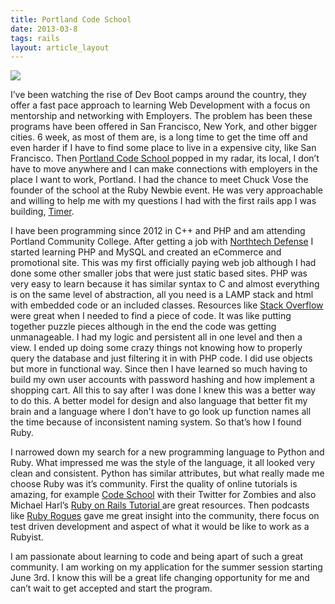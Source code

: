 ```yaml
---
title: Portland Code School
date: 2013-03-8
tags: rails
layout: article_layout
---
```

<div class="crop_lan">
<img src="/img/blog/pcs-logo.png" class="crop_lan">
</div>

I’ve been watching the rise of Dev Boot camps around the country, they offer a fast pace approach to learning Web Development with a focus on mentorship and networking with Employers. The problem has been these programs have been offered in San Francisco, New York, and other bigger cities. 6 week, as most of them are, is a long time to get the time off and even harder if I have to find some place to live in a expensive city, like San Francisco. Then <a href="http://portlandcodeschool.com">Portland Code School </a> popped in my radar, its local, I don’t have to move anywhere and I can make connections with employers in the place I want to work, Portland. I had the chance to meet Chuck Vose the founder of the school at the Ruby Newbie event. He was very approachable and willing to help me with my questions I had with the first rails app I was building, <a href="https://github.com/ghzeisler/Timer">Timer</a>.

I have been programming since 2012 in C++ and PHP and am attending Portland Community College. After getting a job with <a href="http://northtechdefense.com">Northtech Defense</a> I started learning PHP and MySQL and created an eCommerce and promotional site. This was my first officially paying web job although I had done some other smaller jobs that were just static based sites. PHP was very easy to learn because it has similar syntax to C and almost everything is on the same level of abstraction, all you need is a LAMP stack and html with embedded code or an included classes. Resources like <a href="http://stackoverflow.com">Stack Overflow</a> were great when I needed to find a piece of code. It was like putting together puzzle pieces although in the end the code was getting unmanageable. I had my logic and persistent all in one level and then a view. I ended up doing some crazy things not knowing how to properly query the database and just filtering it in with PHP code. I did use objects but more in functional way. Since then I have learned so much having to build my own user accounts with password hashing and how implement a shopping cart. All this to say after I was done I knew this was a better way to do this. A better model for design and also language that better fit my brain and a
language where I don't have to go look up function names all the time because of inconsistent naming system. So that’s how I found Ruby.

I narrowed down my search for a new programming language to Python and Ruby. What impressed me was the style of the language, it all looked very clean and consistent. Python has similar attributes, but what really made me choose Ruby was it’s community. First the quality of online tutorials is amazing, for example <a href="http://codeschool.com">Code School</a> with their Twitter for Zombies and also Michael Harl’s <a href="http://ruby.railstutorial.org/">Ruby on Rails Tutorial </a> are great resources. Then podcasts like <a href="http://rubyrogues.com">Ruby Rogues</a> gave me great insight into the community, there focus on test driven development and aspect of what it would be like to work as a Rubyist.

I am passionate about learning to code and being apart of such a great community. I am working on my application for the summer session starting June 3rd. I know this will be a great life changing opportunity for me and can’t wait to get accepted and start the program.
